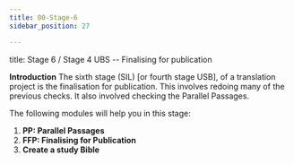 ```yaml
---
title: 00-Stage-6
sidebar_position: 27

---
```




title: Stage 6 / Stage 4 UBS -- Finalising for publication


**Introduction**
The sixth stage (SIL) [or fourth stage USB], of a translation project is the finalisation for publication. This involves redoing many of the previous checks. It also involved checking the Parallel Passages.


The following modules will help you in this stage:

1. **PP: Parallel Passages**
1. **FFP: Finalising for Publication**
1. **Create a study Bible**

